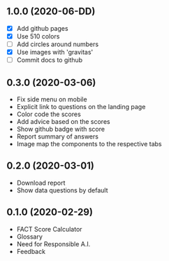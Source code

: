 1.0.0 (2020-06-DD)
------------------
- [x] Add github pages
- [x] Use 510 colors
- [ ] Add circles around numbers
- [x] Use images with 'gravitas'
- [ ] Commit docs to github

0.3.0 (2020-03-06)
------------------
- Fix side menu on mobile
- Explicit link to questions on the landing page
- Color code the scores
- Add advice based on the scores
- Show github badge with score
- Report summary of answers
- Image map the components to the respective tabs

0.2.0 (2020-03-01)
------------------
- Download report
- Show data questions by default

0.1.0 (2020-02-29)
------------------
- FACT Score Calculator
- Glossary
- Need for Responsible A.I.
- Feedback
